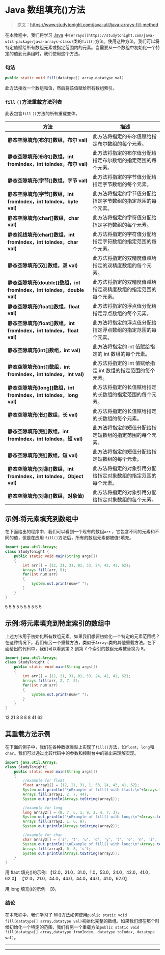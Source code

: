 # Java 数组填充()方法

> 原文：<https://www.studytonight.com/java-util/java-arrays-fill-method>

在本教程中，我们将学习 [Java](https://www.studytonight.com/java/) 中`[Arrays](https://studytonight.com/java-util-package/java-arrays-class)`类的`fill()`方法。使用这种方法，我们可以将特定值赋给所有数组元素或指定范围内的元素。当需要从一个数组中初始化一个特定的值到元素组时，我们使用这个方法。

### 句法

```java
public static void fill(datatype[] array,datatype val)
```

此方法接收一个数组和值，然后将该值赋给所有数组索引。

### `fill` `()`方法重载方法列表

此表包含`fill` `()`方法的所有重载变体。

| 方法 | 描述 |
| --- | --- |
| **静态空隙填充(布尔[]数组，布尔 val)** | 此方法将指定的布尔值赋给指定布尔数组的每个元素。 |
| **静态空隙填充(布尔[]数组，int fromIndex，int toIndex，布尔 val)** | 此方法将指定的布尔值分配给指定布尔数组的指定范围的每个元素。 |
| **静态空隙填充(字节[]数组，字节 val)** | 此方法将指定的字节值分配给指定字节数组的每个元素。 |
| **静态空隙填充(字节[]数组，int fromIndex，int toIndex，byte val)** | 此方法将指定的字节值分配给指定字节数组的指定范围的每个元素。 |
| **静态空隙填充(char[]数组，char val)** | 此方法将指定的字符值分配给指定字符数组的每个元素。 |
| **静态视线填充(char[]数组，int fromIndex，int toIndex，char val)** | 此方法将指定的字符值分配给指定字符数组的指定范围的每个元素。 |
| **静态空隙填充(双[]数组，双 val)** | 此方法将指定的双精度值赋给指定的双精度数组的每个元素。 |
| **静态空隙填充(double[]数组，int fromIndex，int toIndex，double val)** | 此方法将指定的双精度值赋给指定双精度数组的指定范围的每个元素。 |
| **静态空隙填充(float[]数组，float val)** | 此方法将指定的浮点值分配给指定浮点数组的每个元素。 |
| **静态空隙填充(float[]数组，int fromIndex，int toIndex，float val)** | 此方法将指定的浮点值分配给指定浮点数组的指定范围的每个元素。 |
| **静态空隙填充(int[]数组，int val)** | 此方法将指定的 int 值赋给指定的 int 数组的每个元素。 |
| **静态空隙填充(int[]数组，int fromIndex，int toIndex，int val)** | 此方法将指定的 int 值赋给指定 int 数组的指定范围的每个元素。 |
| **静态空隙填充(long[]数组，int fromIndex，int toIndex，long val)** | 此方法将指定的长值赋给指定的长数组的指定范围的每个元素。 |
| **静态空隙填充(长[]数组，长 val)** | 此方法将指定的长值赋给指定的长数组的每个元素。 |
| **静态空隙填充(短[]数组，int fromIndex，int toIndex，短 val)** | 此方法将指定的短值分配给指定短数组的指定范围的每个元素。 |
| **静态空隙填充(短[]数组，短 val)** | 此方法将指定的短值分配给指定短数组的每个元素。 |
| **静态空隙填充(对象[]数组，int fromIndex，int toIndex，Object val)** | 此方法将指定的对象引用分配给指定对象数组的指定范围的每个元素。 |
| **静态空隙填充(对象[]数组，对象值)** | 此方法将指定的对象引用分配给指定对象数组的每个元素。 |

## 示例:将元素填充到数组中

在下面给出的程序中，我们可以看到一个现有的数组`arr` ，它包含不同的元素和不同的值，但是在应用 `fill()`方法后，所有的数组元素都被值`5`填充。

```java
import java.util.Arrays;
class StudyTonight { 
	public static void main(String args[]) 
	{ 
		int arr[] = {12, 21, 31, 81, 53, 24, 42, 41, 62}; 		  
		Arrays.fill(arr, 5); 
		for(int num:arr)
		{
			System.out.print(num+" ");
		} 
	} 
}
```

5 5 5 5 5 5 5 5 5 5

## 示例:将元素填充到特定索引的数组中

上述方法用于初始化所有数组元素。如果我们想要初始化一个特定的元素范围呢？在这种情况下，我们有另一个重载方法，类似于`Arrays`类的其他重载方法。在下面给出的代码中，我们可以看到第 2 到第 7 个索引的数组元素被替换为 8。

```java
import java.util.Arrays;
class StudyTonight { 
	public static void main(String args[]) 
	{ 
		int arr[] = {12, 21, 31, 81, 53, 24, 42, 41, 62}; 		  
		Arrays.fill(arr, 2, 7, 8); 
		for(int num:arr)
		{
			System.out.print(num+" ");
		} 
	} 
}
```

12 21 8 8 8 8 41 62

## 其重载方法示例

在下面的例子中，我们在各种数据类型上实现了`fill()`方法，如`float`、`long`和`char`。我们可以通过比较代码中的参数和控制台中的输出来理解实现。

```java
import java.util.Arrays;
class StudyTonight{ 
	public static void main(String args[]) 
	{  
		//example for float
		float array1[] = {12, 21, 31, 1, 53, 24, 42, 41, 62}; 
		System.out.println("\nExample of fill() with flaot:\n"+Arrays.toString(array1));
		Arrays.fill(array1, 2, 7, 44); 
		System.out.println(Arrays.toString(array1));

		//example for long
		long array2[] = {8, 7, 5, 1, 9, 2, 4, 7, 3}; 
		System.out.println("\nExample of fill() with long:\n"+Arrays.toString(array2));
		Arrays.fill(array2, 1, 6, 9); 
		System.out.println(Arrays.toString(array2));

		//example for char
		char array3[] = {'s', 't', 'u', 'd', 'y', 't', 'o', 'n', 'i', 'g', 'h', 't'}; 
		System.out.println("\nExample of fill() with long:\n"+Arrays.toString(array3));
		Arrays.fill(array3, 0, 8, 's'); 
		System.out.println(Arrays.toString(array3));
	}
}
```

用 flaot 填充()的示例:
【12.0，21.0，31.0，1.0，53.0，24.0，42.0，41.0，62.0】
【12.0，21.0，44.0，44.0，44.0，44.0，41.0，62.0】

用 long 填充()的示例:
【8，

### 结论

在本教程中，我们学习了 fill()方法如何使用`public static void fill(datatype[] array,datatype val)`初始化完整的数组。如果我们想在那个时候初始化一个特定的范围，我们有另一个重载方法`public static void fill(datatype[] array,datatype fromIndex, datatype toIndex, datatype val)`。

* * *

* * *